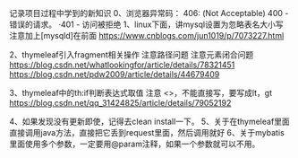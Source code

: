 记录项目过程中学到的新知识
0、浏览器异常码：
	406: (Not Acceptable)
	400 - 错误的请求。 ·401 - 访问被拒绝
1、linux下面，讲mysql设置为忽略表名大小写
    注意加上[mysqld]在前面
    https://www.cnblogs.com/jun1019/p/7073227.html
    
2、thymeleaf引入fragment相关操作
       注意路径问题
       注意元素闭合问题
   https://blog.csdn.net/whatlookingfor/article/details/78321451
   https://blog.csdn.net/pdw2009/article/details/44679409
   
3、thymeleaf中的th:if判断表达式取值
	注意 <>，不能直接写，要写成lt，gt
	https://blog.csdn.net/qq_31424825/article/details/79052192
	
4、如果发现没有更新即使，记得去clean install一下。
5、关于在thymeleaf里面直接调用java方法，直接把它丢到request里面，然后调用就好
6、关于mybatis里面使用多个参数，一定要用@param注释，如果一个参数就可以不用。